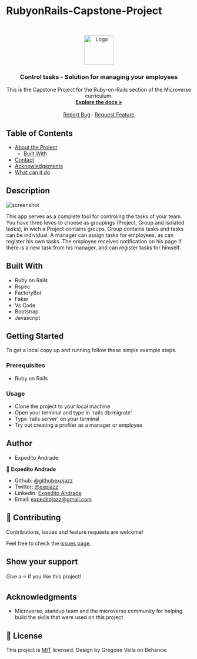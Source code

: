 # RubyonRails-Capstone-Project

<!--
*** Thanks for checking out this README Template. If you have a suggestion that would
*** make this better, please fork the repo and create a pull request or simply open
*** an issue with the tag "enhancement".
*** Thanks again! Now go create something AMAZING! :D
-->

<!-- PROJECT SHIELDS -->
<!--
*** I'm using markdown "reference style" links for readability.
*** Reference links are enclosed in brackets [ ] instead of parentheses ( ).
*** See the bottom of this document for the declaration of the reference variables
*** for contributors-url, forks-url, etc. This is an optional, concise syntax you may use.
*** https://www.markdownguide.org/basic-syntax/#reference-style-links
-->

<!-- PROJECT LOGO -->
<br />
<p align="center">
  <a href="https://github.com/expjazz/ruby-capstone">
    <img src="https://course_report_production.s3.amazonaws.com/rich/rich_files/rich_files/5726/s300/icon-white-on-murple-copy.png" alt="Logo" width="80" height="80">
  </a>

  <h3 align="center">Control tasks - Solution for managing your employees</h3>

  <p align="center">
    This is the Capstone Project for the Ruby-on-Rails section of the Microverse curriculum.
    <br />
    <a href="https://github.com/expjazz/ruby-capstone"><strong>Explore the docs »</strong></a>
    <br />
    <br />
    <a href="https://github.com/expjazz/ruby-capstone/issues">Report Bug</a>
    ·
    <a href="https://github.com/expjazz/ruby-capstone/issues">Request Feature</a>
  </p>
</p>

<!-- TABLE OF CONTENTS -->

## Table of Contents

- [About the Project](#about-the-project)
  - [Built With](#built-with)
- [Contact](#Authors)
- [Acknowledgements](#acknowledgements)
- [What can it do](#What-can-it-do)

## Description

![screenshot](screenshot.png)

This app serves as a complete tool for controling the tasks of your team. You have three leves to choose as groupings (Project, Group and isolated tasks), in wich a Project contains groups, Group contains tasks and tasks can be individual. A manager can assign tasks for employees, as can register his own tasks. The employee receives notification on his page if there is a new task from his manager, and can register tasks for himself.

## Built With

- Ruby on Rails
- Rspec
- FactoryBot
- Faker
- Vs Code
- Bootstrap
- Javascript

## Getting Started

To get a local copy up and running follow these simple example steps.

### Prerequisites

- Ruby on Rails

### Usage

- Clone the project to your local machine
- Open your terminal and type in 'rails db:migrate'
- Type 'rails server' on your terminal
- Try out creating a profiler as a manager or employee

## Author

- Expedito Andrade

👤 **Expedito Andrade**

- Github: [@githubexpjazz](https://github.com/expjazz)
- Twitter: [@expjazz](https://twitter.com/expeditoandrade13)
- Linkedin: [Expedito Andrade](https://www.linkedin.com/in/expedito-andrade-3645151a4/)
- Email: expeditojazz@gmail.com

## 🤝 Contributing

Contributions, issues and feature requests are welcome!

Feel free to check the [issues page](issues/).

## Show your support

Give a ⭐️ if you like this project!

## Acknowledgments

- Microverse, standup team and the microverse community for helping build the skills that were used on this project

## 📝 License

This project is [MIT](lic.url) licensed.
Design by Gregoire Vella on Behance.
